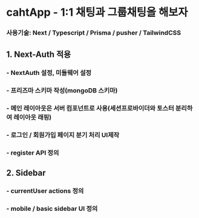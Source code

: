 # cahtApp - 1:1 채팅과 그룹채팅을 해보자

### 사용기술: Next / Typescript / Prisma / pusher / TailwindCSS

## 1. Next-Auth 적용

### - NextAuth 설정, 미들웨어 설정

### - 프리즈마 스키마 작성(mongoDB 스키마)

### - 메인 레이아웃은 서버 컴포넌트로 사용(세션프로바이더와 토스터 분리하여 레이아웃 래핑)

### - 로그인 / 회원가입 페이지 분기 처리 UI제작

### - register API 정의

## 2. Sidebar

### - currentUser actions 정의

### - mobile / basic sidebar UI 정의
